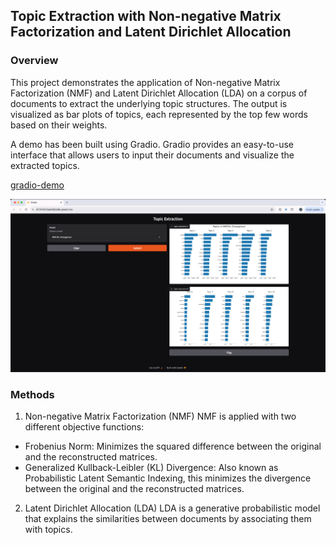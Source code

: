 ## Topic Extraction with Non-negative Matrix Factorization and Latent Dirichlet Allocation

### Overview
This project demonstrates the application of Non-negative Matrix Factorization (NMF) and Latent Dirichlet Allocation (LDA) on a corpus of documents to extract the underlying topic structures. The output is visualized as bar plots of topics, each represented by the top few words based on their weights.

A demo has been built using Gradio. Gradio provides an easy-to-use interface that allows users to input their documents and visualize the extracted topics.

[gradio-demo]()

<p align="center">
    <img src="gradio-demo.png" alt="gradio-demo" width="600">
</p>


### Methods
1. Non-negative Matrix Factorization (NMF)
NMF is applied with two different objective functions:
* Frobenius Norm: Minimizes the squared difference between the original and the reconstructed matrices.
* Generalized Kullback-Leibler (KL) Divergence: Also known as Probabilistic Latent Semantic Indexing, this minimizes the divergence between the original and the reconstructed matrices.

2. Latent Dirichlet Allocation (LDA)
LDA is a generative probabilistic model that explains the similarities between documents by associating them with topics.

